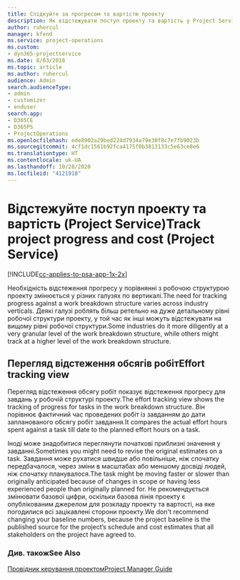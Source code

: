 ```yaml
---
title: Слідкуйте за прогресом та вартістю проекту
description: Як відстежувати поступ проекту та вартість у Project Service
author: ruhercul
manager: kfend
ms.service: project-operations
ms.custom:
- dyn365-projectservice
ms.date: 8/03/2018
ms.topic: article
ms.author: ruhercul
audience: Admin
search.audienceType:
- admin
- customizer
- enduser
search.app:
- D365CE
- D365PS
- ProjectOperations
ms.openlocfilehash: ede8902a29bed224d7934a79e30f8c7e7fb9023b
ms.sourcegitcommit: 4cf1dc1561b92fca4175f0b3813133c5e63ce8e6
ms.translationtype: HT
ms.contentlocale: uk-UA
ms.lasthandoff: 10/28/2020
ms.locfileid: "4121918"
---
```

# <a name="track-project-progress-and-cost-project-service"></a><span data-ttu-id="bce87-103">Відстежуйте поступ проекту та вартість (Project Service)</span><span class="sxs-lookup"><span data-stu-id="bce87-103">Track project progress and cost (Project Service)</span></span>

[!INCLUDE[cc-applies-to-psa-app-1x-2x](../includes/cc-applies-to-psa-app-1x-2x.md)]

<span data-ttu-id="bce87-104">Необхідність відстеження прогресу у порівнянні з робочою структурою проекту змінюється у різних галузях по вертикалі.</span><span class="sxs-lookup"><span data-stu-id="bce87-104">The need for tracking progress against a work breakdown structure varies across industry verticals.</span></span> <span data-ttu-id="bce87-105">Деякі галузі роблять більш ретельно на дуже детальному рівні робочої структури проекту, у той час як інші можуть відстежувати на вищому рівні робочої структури.</span><span class="sxs-lookup"><span data-stu-id="bce87-105">Some industries do it more diligently at a very granular level of the work breakdown structure, while others might track at a higher level of the work breakdown structure.</span></span>  
  
## <a name="effort-tracking-view"></a><span data-ttu-id="bce87-106">Перегляд відстеження обсягів робіт</span><span class="sxs-lookup"><span data-stu-id="bce87-106">Effort tracking view</span></span>  
<span data-ttu-id="bce87-107">Перегляд відстеження обсягу робіт показує відстеження прогресу для завдань у робочій структурі проекту.</span><span class="sxs-lookup"><span data-stu-id="bce87-107">The effort tracking view shows the tracking of progress for tasks in the work breakdown structure.</span></span> <span data-ttu-id="bce87-108">Він порівнює фактичний час проведених робіт із завданням до дати запланованого обсягу робіт завдання.</span><span class="sxs-lookup"><span data-stu-id="bce87-108">It compares the actual effort hours spent against a task till date to the planned effort hours on a task.</span></span>  
  
<span data-ttu-id="bce87-109">Іноді може знадобитися переглянути початкові приблизні значення у завданні.</span><span class="sxs-lookup"><span data-stu-id="bce87-109">Sometimes you might need to revise the original estimates on a task.</span></span> <span data-ttu-id="bce87-110">Завдання може рухатися швидше або повільніше, ніж спочатку передбачалося, через зміни в масштабах або меншому досвіді людей, ніж спочатку планувалося.</span><span class="sxs-lookup"><span data-stu-id="bce87-110">The task might be moving faster or slower than originally anticipated because of changes in scope or having less experienced people than originally planned for.</span></span> <span data-ttu-id="bce87-111">Не рекомендується змінювати базової цифри, оскільки базова лінія проекту є опублікованим джерелом для розкладу проекту та вартості, на яке погодилися всі зацікавлені сторони проекту.</span><span class="sxs-lookup"><span data-stu-id="bce87-111">We don't recommend changing your baseline numbers, because the project baseline is the published source for the project’s schedule and cost estimates that all stakeholders on the project have agreed to.</span></span>  
  
### <a name="see-also"></a><span data-ttu-id="bce87-112">Див. також</span><span class="sxs-lookup"><span data-stu-id="bce87-112">See Also</span></span>  
 [<span data-ttu-id="bce87-113">Провідник керування проектом</span><span class="sxs-lookup"><span data-stu-id="bce87-113">Project Manager Guide</span></span>](../psa/project-manager-guide.md)
